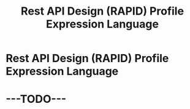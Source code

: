 ﻿---
id: expressionlang
title: Rest API Design (RAPID) Profile Expression Language
---


# Rest API Design (RAPID) Profile Expression Language

# ---TODO---
